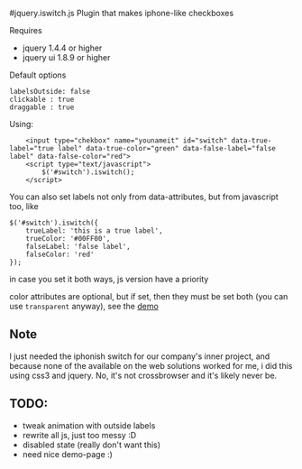 #jquery.iswitch.js
Plugin that makes iphone-like checkboxes
  
Requires  

*  jquery 1.4.4 or higher
*  jquery ui 1.8.9 or higher

Default options 

```
labelsOutside: false
clickable : true
draggable : true
```

Using:

```
    <input type="chekbox" name="younameit" id="switch" data-true-label="true label" data-true-color="green" data-false-label="false label" data-false-color="red">
	<script type="text/javascript">
    	$('#switch').iswitch();
	</script>
```
You can also set labels not only from data-attributes, but from javascript too, like

```
$('#switch').iswitch({ 
	trueLabel: 'this is a true label',
	trueColor: '#00FF00',
	falseLabel: 'false label',
	falseColor: 'red'
});
```
in case you set it both ways, js version have a priority

color attributes are optional, but if set, then they must be set both (you can use `transparent` anyway), see the [demo](http://vxsx.github.com/jquery.iswitch.js)

Note
-------
I just needed the iphonish switch for our company's inner project, and because none of the available on the web solutions worked for me, i did this using css3 and jquery. No, it's not crossbrowser and it's likely never be.



TODO:
-----

* tweak animation with outside labels
* rewrite all js, just too messy :D
* disabled state (really don't want this)
* need nice demo-page :)

